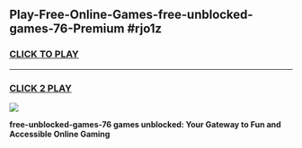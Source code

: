 
## Play-Free-Online-Games-free-unblocked-games-76-Premium #rjo1z
<h3>
<a href="https://premium.freeplayer.one?title=free-unblocked-games-76&ref=8M">CLICK TO PLAY</a></h3>
<hr>

<h3>
<a href="https://premium.freeplayer.one?title=free-unblocked-games-76&ref=8M">CLICK 2 PLAY</a>
  
</h3>

<a href="https://premium.freeplayer.one?title=free-unblocked-games-76&ref=8M"><img src="https://clearcache.store/games.png"></a>


**free-unblocked-games-76 games unblocked: Your Gateway to Fun and Accessible Online Gaming**
